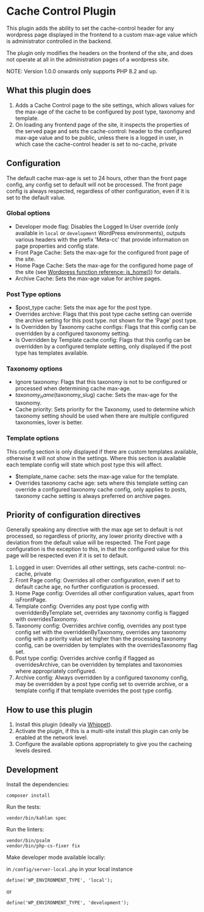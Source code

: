 # Cache Control Plugin

This plugin adds the ability to set the cache-control header for any wordpress page displayed in the frontend to a 
custom max-age value which is administrator controlled in the backend.

The plugin only modifies the headers on the frontend of the site, and does not operate at all in the administration
pages of a wordpress site.

NOTE: Version 1.0.0 onwards only supports PHP 8.2 and up.

## What this plugin does

1. Adds a Cache Control page to the site settings, which allows values for the max-age of the cache to be configured by post type, taxonomy and template.
2. On loading any frontend page of the site, it inspects the properties of the served page and sets the cache-control: header to the configured max-age value and to be public, unless there is a logged in user, in which case the cache-control header is set to no-cache, private

## Configuration

The default cache max-age is set to 24 hours, other than the front page config, any config set to default will not be processed.
The front page config is always respected, regardless of other configuration, even if it is set to the default value.

### Global options
- Developer mode flag: Disables the Logged In User override (only available in `local` or `development` WordPress environments), outputs various headers with the prefix 'Meta-cc' that provide information on page properties and config state.
- Front Page Cache: Sets the max-age for the configured front page of the site.
- Home Page Cache: Sets the max-age for the configured home page of the site (see [Wordpress function reference: is_home()](https://developer.wordpress.org/reference/functions/is_home/)) for details.
- Archive Cache: Sets the max-age value for archive pages.

### Post Type options
- $post_type cache: Sets the max age for the post type.
- Overrides archive: Flags that this post type cache setting can override the archive setting for this post type. not shown for the 'Page' post type.
- Is Overridden by Taxonomy cache configs: Flags that this config can be overridden by a configured taxonomy setting.
- Is Overridden by Template cache config: Flags that this config can be overridden by a configured template setting, only displayed if the post type has templates available.

### Taxonomy options
- Ignore taxonomy: Flags that this taxonomy is not to be configured or processed when determining cache max-age.
- $taxonomy_name ($taxonomy_slug) cache: Sets the max-age for the taxonomy.
- Cache priority: Sets priority for the Taxonomy, used to determine which taxonomy setting should be used when there are multiple configured taxonomies, lover is better.

### Template options

This config section is only displayed if there are custom templates available, otherwise it will not show in the settings.
Where this section is available each template config will state which post type this will affect.

- $template_name cache: sets the max-age value for the template.
- Overrides taxonomy cache age: sets where this template setting can override a configured taxonomy cache config, only applies to posts, taxonomy cache setting is always preferred on archive pages.

## Priority of configuration directives

Generally speaking any directive with the max age set to default is not processed, so
regardless of priority, any lower priority directive with a deviation from the default value will be respected. The
Font page configuration is the exception to this, in that the configured value for this page will be respected even if it is set to default.

1. Logged in user: Overrides all other settings, sets cache-control: no-cache, private
2. Front Page config: Overrides all other configuration, even if set to default cache age, no further configuration is processed.
3. Home Page config: Overrides all other configuration values, apart from isFrontPage.
4. Template config: Overrides any post type config with overriddenByTemplate set, overrides any taxonomy config is flagged with overridesTaxonomy.
5. Taxonomy config: Overrides archive config, overrides any post type config set with the overriddenByTaxonomy, overrides any taxonomy config with a priority value set higher than the processing taxonomy config, can be overridden by templates with the overridesTaxonomy flag set.
6. Post type config: Overrides archive config if flagged as overridesArchive, can be overridden by templates and taxonomies where appropriately configured.
7. Archive config: Always overridden by a configured taxonomy config, may be overridden by a post type config set to override archive, or a template config if that template overrides the post type config.

## How to use this plugin

1. Install this plugin (ideally via [Whippet](https://github.com/dxw/whippet)).
2. Activate the plugin, if this is a multi-site install this plugin can only be enabled at the network level.
3. Configure the available options appropriately to give you the cacheing levels desired. 

## Development

Install the dependencies:

```
composer install
```

Run the tests:
```
vendor/bin/kahlan spec
```

Run the linters:
```
vendor/bin/psalm
vendor/bin/php-cs-fixer fix
```

Make developer mode available locally:

in ```/config/server-local.php``` in your local instance
```
define('WP_ENVIRONMENT_TYPE', 'local');
```
or
```
define('WP_ENVIRONMENT_TYPE', 'development');
```
